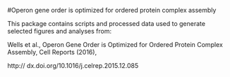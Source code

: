 #Operon gene order is optimized for ordered protein complex assembly

This package contains scripts and processed data used to generate selected figures and analyses from:

Wells et al., Operon Gene Order is Optimized for Ordered Protein Complex Assembly, Cell Reports (2016),

http:// dx.doi.org/10.1016/j.celrep.2015.12.085
